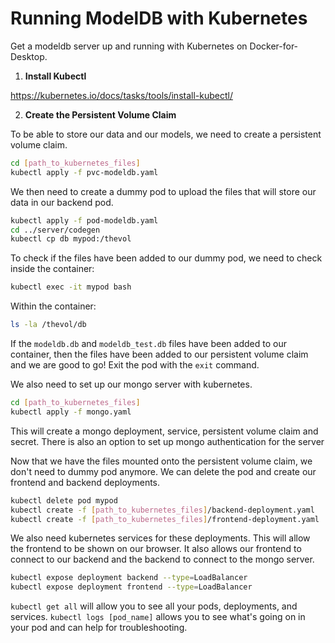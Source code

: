 # Running ModelDB with Kubernetes

Get a modeldb server up and running with Kubernetes on Docker-for-Desktop. 

1. **Install Kubectl**

 https://kubernetes.io/docs/tasks/tools/install-kubectl/
 
2. **Create the Persistent Volume Claim**

To be able to store our data and our models, we need to create a persistent volume claim. 

  ```bash
  cd [path_to_kubernetes_files]
  kubectl apply -f pvc-modeldb.yaml
  ```
We then need to create a dummy pod to upload the files that will store our data in our backend pod. 

  ```bash
  kubectl apply -f pod-modeldb.yaml
  cd ../server/codegen
  kubectl cp db mypod:/thevol
  ```
To check if the files have been added to our dummy pod, we need to check inside the container: 

  ```bash
  kubectl exec -it mypod bash
  ```
Within the container:
  ```bash
  ls -la /thevol/db
 ```
If the `modeldb.db` and `modeldb_test.db` files have been added to our container, then the files have been added to our persistent volume claim and we are good to go! Exit the pod with the `exit` command.

We also need to set up our mongo server with kubernetes. 

  ```bash
  cd [path_to_kubernetes_files]
  kubectl apply -f mongo.yaml
  ```
This will create a mongo deployment, service, persistent volume claim and secret. There is also an option to set up mongo authentication for the server 

Now that we have the files mounted onto the persistent volume claim, we don't need to dummy pod anymore. We can delete the pod and create our frontend and backend deployments.

  ```bash
  kubectl delete pod mypod
  kubectl create -f [path_to_kubernetes_files]/backend-deployment.yaml
  kubectl create -f [path_to_kubernetes_files]/frontend-deployment.yaml
  ```

We also need kubernetes services for these deployments. This will allow the frontend to be shown on our browser. It also allows our frontend to connect to our backend and the backend to connect to the mongo server. 

  ```bash
  kubectl expose deployment backend --type=LoadBalancer
  kubectl expose deployment frontend --type=LoadBalancer
  ```

`kubectl get all` will allow you to see all your pods, deployments, and services. `kubectl logs [pod_name]` allows you to see what's going on in your pod and can help for troubleshooting.  


